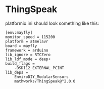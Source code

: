 # ThingSpeak

platformio.ini should look something like this:

    [env:mayfly]
    monitor_speed = 115200
    platform = atmelavr
    board = mayfly
    framework = arduino
    lib_ignore = RTCZero
    lib_ldf_mode = deep+
    build_flags =
        -DSDI12_EXTERNAL_PCINT
    lib_deps =
        EnviroDIY_ModularSensors
        mathworks/ThingSpeak@^2.0.0
